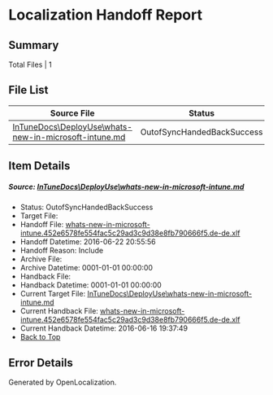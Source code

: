 # <a name='report-top'></a> Localization Handoff Report

## Summary
 Total Files | 1

## File List
 Source File | Status | Details 
 ----------- | ------ | ------- 
 [InTuneDocs\DeployUse\whats-new-in-microsoft-intune.md](https://github.com/Microsoft/IntuneDocs-pr/blob/075ce9795e25d6d5bf80c0cd163406c50cb6a035/InTuneDocs/DeployUse/whats-new-in-microsoft-intune.md) | OutofSyncHandedBackSuccess | [Details](#2d7e32ff876139f15d1322dd154ecdc0b32fc33d260)

## Item Details
##### <a name='2d7e32ff876139f15d1322dd154ecdc0b32fc33d260'></a> Source: [InTuneDocs\DeployUse\whats-new-in-microsoft-intune.md](https://github.com/Microsoft/IntuneDocs-pr/blob/075ce9795e25d6d5bf80c0cd163406c50cb6a035/InTuneDocs/DeployUse/whats-new-in-microsoft-intune.md)
* Status: OutofSyncHandedBackSuccess
* Target File: 
* Handoff File: [whats-new-in-microsoft-intune.452e6578fe554fac5c29ad3c9d38e8fb790666f5.de-de.xlf](https://github.com/Microsoft/EM.handoff/blob/48e09364250f6c091b68ad7ecc361455783ba024/ol-handoff/Microsoft/IntuneDocs-pr.de-de/master/whats-new-in-microsoft-intune.452e6578fe554fac5c29ad3c9d38e8fb790666f5.de-de.xlf)
* Handoff Datetime: 2016-06-22 20:55:56
* Handoff Reason: Include
* Archive File: 
* Archive Datetime: 0001-01-01 00:00:00
* Handback File: 
* Handback Datetime: 0001-01-01 00:00:00
* Current Target File: [InTuneDocs\DeployUse\whats-new-in-microsoft-intune.md](https://github.com/Microsoft/IntuneDocs-pr.de-de/blob/f5cd8a382328881c3383d69c5eddf20de39d680f/InTuneDocs/DeployUse/whats-new-in-microsoft-intune.md)
* Current Handback File: [whats-new-in-microsoft-intune.452e6578fe554fac5c29ad3c9d38e8fb790666f5.de-de.xlf](https://github.com/Microsoft/EM.handback/blob/7bc38099b9739cabaaf24c5d980ba2a795ffeecd/ol-handback/Microsoft/IntuneDocs-pr.de-de/master/whats-new-in-microsoft-intune.452e6578fe554fac5c29ad3c9d38e8fb790666f5.de-de.xlf)
* Current Handback Datetime: 2016-06-16 19:37:49
* [Back to Top](#report-top)


## Error Details

Generated by OpenLocalization.
